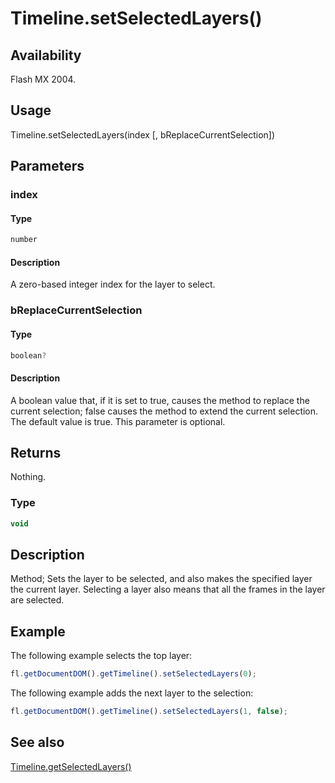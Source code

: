 # Timeline.setSelectedLayers()

## Availability

Flash MX 2004.

## Usage

Timeline.setSelectedLayers(index [, bReplaceCurrentSelection])

## Parameters

### **index**

#### Type

```typescript
number
```

#### Description

A zero-based integer index for the layer to select.

### **bReplaceCurrentSelection**

#### Type

```typescript
boolean?
```

#### Description

A boolean value that, if it is set to true, causes the method to replace the current selection; false causes the method to extend the current selection. The default value is true. This parameter is optional.

## Returns

Nothing.

### Type

```typescript
void
```

## Description

Method; Sets the layer to be selected, and also makes the specified layer the current layer. Selecting a layer also means that all the frames in the layer are selected.

## Example

The following example selects the top layer:

```javascript
fl.getDocumentDOM().getTimeline().setSelectedLayers(0);
```

The following example adds the next layer to the selection:

```javascript
fl.getDocumentDOM().getTimeline().setSelectedLayers(1, false);
```

## See also

[Timeline.getSelectedLayers()](../Timeline_object/Timeline26.md)
